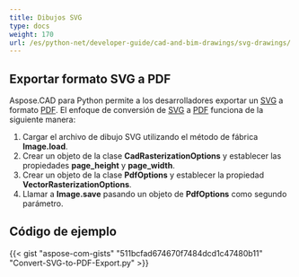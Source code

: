 ```yaml
---
title: Dibujos SVG
type: docs
weight: 170
url: /es/python-net/developer-guide/cad-and-bim-drawings/svg-drawings/
---
```


## **Exportar formato SVG a PDF**

Aspose.CAD para Python permite a los desarrolladores exportar un [SVG](https://docs.fileformat.com/page-description-language/svg/) a formato [PDF](https://docs.fileformat.com/pdf/). El enfoque de conversión de [SVG](https://docs.fileformat.com/page-description-language/svg/) a [PDF](https://docs.fileformat.com/pdf/) funciona de la siguiente manera:

1. Cargar el archivo de dibujo SVG utilizando el método de fábrica **Image.load**.
1. Crear un objeto de la clase **CadRasterizationOptions** y establecer las propiedades **page_height** y **page_width**.
1. Crear un objeto de la clase **PdfOptions** y establecer la propiedad **VectorRasterizationOptions**.
1. Llamar a **Image.save** pasando un objeto de **PdfOptions** como segundo parámetro.

## Código de ejemplo

{{< gist "aspose-com-gists" "511bcfad674670f7484dcd1c47480b11" "Convert-SVG-to-PDF-Export.py" >}}

